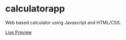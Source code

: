 # calculatorapp
Web based calculator using Javascript and HTML/CSS.


[Live Preview](https://adrianbravomr.github.io/calculatorapp/)
